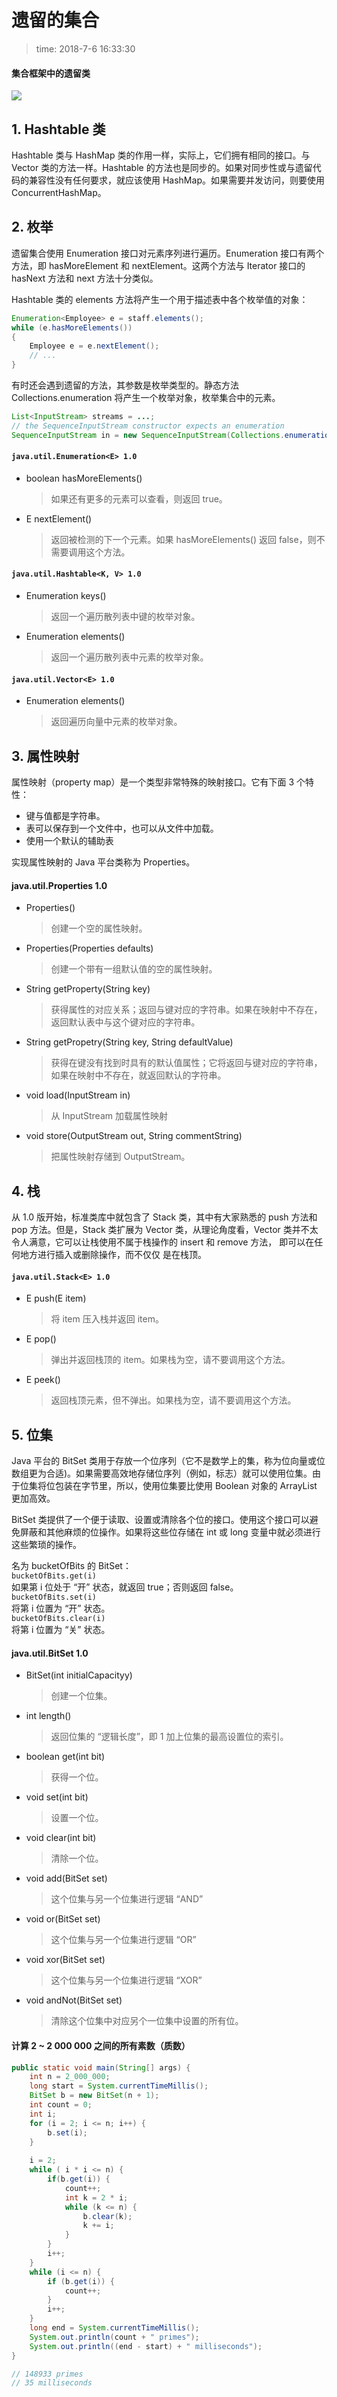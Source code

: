 # 遗留的集合
>time: 2018-7-6 16:33:30

#### 集合框架中的遗留类
![](../.images/9-12.png)

## 1. Hashtable 类
Hashtable 类与 HashMap 类的作用一样，实际上，它们拥有相同的接口。与 Vector 类的方法一样。Hashtable 的方法也是同步的。如果对同步性或与遗留代码的兼容性没有任何要求，就应该使用 HashMap。如果需要并发访问，则要使用 ConcurrentHashMap。

## 2. 枚举
遗留集合使用 Enumeration 接口对元素序列进行遍历。Enumeration 接口有两个方法，即 hasMoreElement 和 nextElement。这两个方法与 Iterator 接口的 hasNext 方法和 next 方法十分类似。

Hashtable 类的 elements 方法将产生一个用于描述表中各个枚举值的对象：
```java
Enumeration<Employee> e = staff.elements();
while (e.hasMoreElements())
{
    Employee e = e.nextElement();
    // ...
}
```

有时还会遇到遗留的方法，其参数是枚举类型的。静态方法 Collections.enumeration 将产生一个枚举对象，枚举集合中的元素。
```java
List<InputStream> streams = ...;
// the SequenceInputStream constructor expects an enumeration
SequenceInputStream in = new SequenceInputStream(Collections.enumeration(streams));

```

#### `java.util.Enumeration<E> 1.0`
* boolean hasMoreElements()
    >如果还有更多的元素可以查看，则返回 true。
* E nextElement()
    >返回被检测的下一个元素。如果 hasMoreElements() 返回 false，则不需要调用这个方法。

#### `java.util.Hashtable<K, V> 1.0`
* Enumeration<K> keys()
    >返回一个遍历散列表中键的枚举对象。
* Enumeration<V> elements()
    >返回一个遍历散列表中元素的枚举对象。

#### `java.util.Vector<E> 1.0`
* Enumeration<E> elements()
    >返回遍历向量中元素的枚举对象。

## 3. 属性映射
属性映射（property map）是一个类型非常特殊的映射接口。它有下面 3 个特性：
* 键与值都是字符串。
* 表可以保存到一个文件中，也可以从文件中加载。
* 使用一个默认的辅助表

实现属性映射的 Java 平台类称为 Properties。

#### java.util.Properties 1.0
* Properties()
    >创建一个空的属性映射。
* Properties(Properties defaults)
    >创建一个带有一组默认值的空的属性映射。
* String getProperty(String key)
    >获得属性的对应关系；返回与键对应的字符串。如果在映射中不存在，返回默认表中与这个键对应的字符串。
* String getPropetry(String key, String defaultValue)
    >获得在键没有找到时具有的默认值属性；它将返回与键对应的字符串，如果在映射中不存在，就返回默认的字符串。
* void load(InputStream in)
    >从 InputStream 加载属性映射
* void store(OutputStream out, String commentString)
    >把属性映射存储到 OutputStream。

## 4. 栈
从 1.0 版开始，标准类库中就包含了 Stack 类，其中有大家熟悉的 push 方法和 pop 方法。但是，Stack 类扩展为 Vector 类，从理论角度看，Vector 类并不太令人满意，它可以让栈使用不属于栈操作的 insert 和 remove 方法， 即可以在任何地方进行插入或删除操作，而不仅仅
是在栈顶。

#### `java.util.Stack<E> 1.0`
* E push(E item)
    >将 item 压入栈并返回 item。
* E pop()
    >弹出并返回栈顶的 item。如果栈为空，请不要调用这个方法。
* E peek()
    >返回栈顶元素，但不弹出。如果栈为空，请不要调用这个方法。

## 5. 位集

Java 平台的 BitSet 类用于存放一个位序列（它不是数学上的集，称为位向量或位数组更为合适)。如果需要高效地存储位序列（例如，标志）就可以使用位集。由于位集将位包装在字节里，所以，使用位集要比使用 Boolean 对象的 ArrayList 更加高效。

BitSet 类提供了一个便于读取、设置或清除各个位的接口。使用这个接口可以避免屏蔽和其他麻烦的位操作。如果将这些位存储在 int 或 long 变量中就必须进行这些繁琐的操作。

名为 bucketOfBits 的 BitSet：  
`bucketOfBits.get(i)`  
如果第 i 位处于 “开” 状态，就返回 true；否则返回 false。  
`bucketOfBits.set(i)`  
将第 i 位置为 “开” 状态。  
`bucketOfBits.clear(i)`  
将第 i 位置为 “关” 状态。  

#### java.util.BitSet 1.0
* BitSet(int initialCapacityy)
    >创建一个位集。
* int length()
    >返回位集的 “逻辑长度”，即 1 加上位集的最高设置位的索引。
* boolean get(int bit)
    >获得一个位。
* void set(int bit)
    >设置一个位。
* void clear(int bit)
    >清除一个位。
* void add(BitSet set)
    >这个位集与另一个位集进行逻辑 “AND”
* void or(BitSet set)
    >这个位集与另一个位集进行逻辑 “OR”
* void xor(BitSet set)
    >这个位集与另一个位集进行逻辑 “XOR”
* void andNot(BitSet set)
    >清除这个位集中对应另个一位集中设置的所有位。

#### 计算 2 ~ 2 000 000 之间的所有素数（质数）
```java
public static void main(String[] args) {
    int n = 2_000_000;
    long start = System.currentTimeMillis();
    BitSet b = new BitSet(n + 1);
    int count = 0;
    int i;
    for (i = 2; i <= n; i++) {
        b.set(i);
    }
    
    i = 2;
    while ( i * i <= n) {
        if(b.get(i)) {
            count++;
            int k = 2 * i;
            while (k <= n) {
                b.clear(k);
                k += i;
            }
        }
        i++;
    }
    while (i <= n) {
        if (b.get(i)) {
            count++;
        }
        i++;
    }
    long end = System.currentTimeMillis();
    System.out.println(count + " primes");
    System.out.println((end - start) + " milliseconds");
}

// 148933 primes
// 35 milliseconds
```



